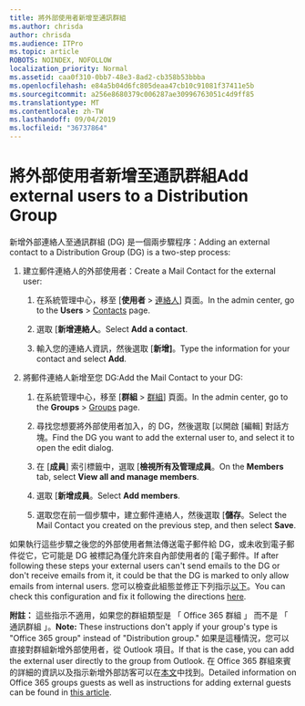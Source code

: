 ```yaml
---
title: 將外部使用者新增至通訊群組
ms.author: chrisda
author: chrisda
ms.audience: ITPro
ms.topic: article
ROBOTS: NOINDEX, NOFOLLOW
localization_priority: Normal
ms.assetid: caa0f310-0bb7-48e3-8ad2-cb358b53bbba
ms.openlocfilehash: e84a5b04d6fc805deaa47cb10c91081f37411e5b
ms.sourcegitcommit: a256e8680379c006287ae30996763051c4d9ff85
ms.translationtype: MT
ms.contentlocale: zh-TW
ms.lasthandoff: 09/04/2019
ms.locfileid: "36737864"
---
```

# <a name="add-external-users-to-a-distribution-group"></a><span data-ttu-id="efd63-102">將外部使用者新增至通訊群組</span><span class="sxs-lookup"><span data-stu-id="efd63-102">Add external users to a Distribution Group</span></span>

<span data-ttu-id="efd63-103">新增外部連絡人至通訊群組 (DG) 是一個兩步驟程序：</span><span class="sxs-lookup"><span data-stu-id="efd63-103">Adding an external contact to a Distribution Group (DG) is a two-step process:</span></span>
  
1. <span data-ttu-id="efd63-104">建立郵件連絡人的外部使用者：</span><span class="sxs-lookup"><span data-stu-id="efd63-104">Create a Mail Contact for the external user:</span></span>
    
    1. <span data-ttu-id="efd63-105">在系統管理中心，移至 [**使用者** > [連絡人](https://admin.microsoft.com/adminportal/home#/Contact)] 頁面。</span><span class="sxs-lookup"><span data-stu-id="efd63-105">In the admin center, go to the **Users** > [Contacts](https://admin.microsoft.com/adminportal/home#/Contact) page.</span></span> 
    
    2. <span data-ttu-id="efd63-106">選取 [**新增連絡人**。</span><span class="sxs-lookup"><span data-stu-id="efd63-106">Select **Add a contact**.</span></span>
    
    3. <span data-ttu-id="efd63-107">輸入您的連絡人資訊，然後選取 [**新增]**。</span><span class="sxs-lookup"><span data-stu-id="efd63-107">Type the information for your contact and select **Add**.</span></span>
    
2. <span data-ttu-id="efd63-108">將郵件連絡人新增至您 DG:</span><span class="sxs-lookup"><span data-stu-id="efd63-108">Add the Mail Contact to your DG:</span></span>
    
    1. <span data-ttu-id="efd63-109">在系統管理中心，移至 [**群組** > [群組](https://admin.microsoft.com/adminportal/home#/groups)] 頁面。</span><span class="sxs-lookup"><span data-stu-id="efd63-109">In the admin center, go to the **Groups** > [Groups](https://admin.microsoft.com/adminportal/home#/groups) page.</span></span> 
    
    2. <span data-ttu-id="efd63-110">尋找您想要將外部使用者加入，的 DG，然後選取 [以開啟 [編輯] 對話方塊。</span><span class="sxs-lookup"><span data-stu-id="efd63-110">Find the DG you want to add the external user to, and select it to open the edit dialog.</span></span>
    
    3. <span data-ttu-id="efd63-111">在 [**成員**] 索引標籤中，選取 [**檢視所有及管理成員**。</span><span class="sxs-lookup"><span data-stu-id="efd63-111">On the **Members** tab, select **View all and manage members**.</span></span> 
    
    4. <span data-ttu-id="efd63-112">選取 [**新增成員**。</span><span class="sxs-lookup"><span data-stu-id="efd63-112">Select **Add members**.</span></span>
    
    5. <span data-ttu-id="efd63-113">選取您在前一個步驟中，建立郵件連絡人，然後選取 [**儲存**。</span><span class="sxs-lookup"><span data-stu-id="efd63-113">Select the Mail Contact you created on the previous step, and then select **Save**.</span></span>
    
<span data-ttu-id="efd63-114">如果執行這些步驟之後您的外部使用者無法傳送電子郵件給 DG，或未收到電子郵件從它，它可能是 DG 被標記為僅允許來自內部使用者的 [電子郵件。</span><span class="sxs-lookup"><span data-stu-id="efd63-114">If after following these steps your external users can't send emails to the DG or don't receive emails from it, it could be that the DG is marked to only allow emails from internal users.</span></span> <span data-ttu-id="efd63-115">您可以檢查此組態並修正下列指示[以下](https://docs.microsoft.com/exchange/mail-flow-best-practices/non-delivery-reports-in-exchange-online/fix-error-code-5-7-133-in-exchange-online)。</span><span class="sxs-lookup"><span data-stu-id="efd63-115">You can check this configuration and fix it following the directions [here](https://docs.microsoft.com/exchange/mail-flow-best-practices/non-delivery-reports-in-exchange-online/fix-error-code-5-7-133-in-exchange-online).</span></span>
  
 <span data-ttu-id="efd63-116">**附註：** 這些指示不適用，如果您的群組類型是 「 Office 365 群組 」 而不是 「 通訊群組 」。</span><span class="sxs-lookup"><span data-stu-id="efd63-116">**Note:** These instructions don't apply if your group's type is "Office 365 group" instead of "Distribution group."</span></span> <span data-ttu-id="efd63-117">如果是這種情況，您可以直接對群組新增外部使用者，從 Outlook 項目。</span><span class="sxs-lookup"><span data-stu-id="efd63-117">If that is the case, you can add the external user directly to the group from Outlook.</span></span> <span data-ttu-id="efd63-118">在 Office 365 群組來賓的詳細的資訊以及指示新增外部訪客可以在[本文](https://support.office.com/article/Guest-access-in-Office-365-Groups-bfc7a840-868f-4fd6-a390-f347bf51aff6.aspx)中找到。</span><span class="sxs-lookup"><span data-stu-id="efd63-118">Detailed information on Office 365 groups guests as well as instructions for adding external guests can be found in [this article](https://support.office.com/article/Guest-access-in-Office-365-Groups-bfc7a840-868f-4fd6-a390-f347bf51aff6.aspx).</span></span>
  